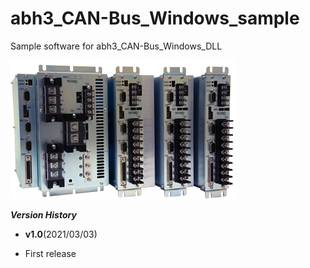# abh3_CAN-Bus_Windows_sample
Sample software for abh3_CAN-Bus_Windows_DLL


![](img/img_abh3_01.jpg)

**_Version History_**
* __v1.0__(2021/03/03)
 - First release
